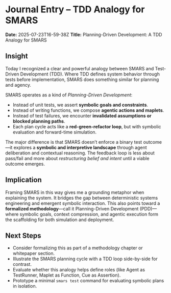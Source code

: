 # Journal Entry – TDD Analogy for SMARS

**Date:** 2025-07-23T16-59-38Z
**Title:** Planning-Driven Development: A TDD Analogy for SMARS

## Insight

Today I recognized a clear and powerful analogy between SMARS and Test-Driven Development (TDD). Where TDD defines system behavior through tests before implementation, SMARS does something similar for planning and agency.

SMARS operates as a kind of *Planning-Driven Development*:

- Instead of unit tests, we assert **symbolic goals and constraints**.
- Instead of writing functions, we compose **agentic actions and maplets**.
- Instead of test failures, we encounter **invalidated assumptions or blocked planning paths**.
- Each plan cycle acts like a **red-green-refactor loop**, but with symbolic evaluation and forward-time simulation.

The major difference is that SMARS doesn’t enforce a binary test outcome—it explores a **symbolic and interpretive landscape** through agent deliberation and contextual reasoning. The feedback loop is less about pass/fail and more about *restructuring belief and intent* until a viable outcome emerges.

## Implication

Framing SMARS in this way gives me a grounding metaphor when explaining the system. It bridges the gap between deterministic systems engineering and emergent symbolic interaction. This also points toward a **formalized methodology**—call it Planning-Driven Development (PDD)—where symbolic goals, context compression, and agentic execution form the scaffolding for both simulation and deployment.

## Next Steps

- Consider formalizing this as part of a methodology chapter or whitepaper section.
- Illustrate the SMARS planning cycle with a TDD loop side-by-side for contrast.
- Evaluate whether this analogy helps define roles (like Agent as TestRunner, Maplet as Function, Cue as Assertion).
- Prototype a minimal `smars test` command for evaluating symbolic plans in isolation.
